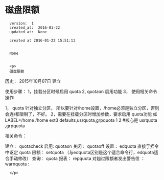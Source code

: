 
  # 磁盘限额

      version:  1
      created_at:  2016-01-22
      updated_at:  None

      created at 2016-01-22 15:51:11 


      None


      <p>
      磁盘限额

历史：
2015年10月07日
建立



使用步骤：
	1，挂载分区时候启用 quota
	2, quotaon 启用功能
	3， 使用相关命令操作

1， quota 针对独立分区， 所以要针对/home设置，/home必须是独立分区，否则会连/都限制了，不好。 
2，需要在挂载分区时增加参数，要求启用 quota功能 
    如 LABEL=/home /home ext3 defaults,usrquota,grpquota 1 2   #核心是  usrquota ,grpquota

相关命令：

建立： quotacheck 
启用: quotaon 
关闭： quotaoff 
设置：  edquota 
直接亍挃令中讴定 quota 限额： setquota （与edquota区别是这个适合命令行，edquota适合手动修改）
查询： quota 
报表： repquota 
对赸过限额者发出警告信 ：  warnquota :

      </p>

  
